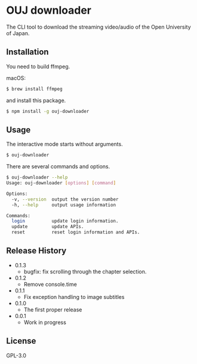 # OUJ downloader
The CLI tool to download the streaming video/audio of the Open University of Japan.


## Installation
You need to build ffmpeg.

macOS:

```bash
$ brew install ffmpeg
```

and install this package.
```bash
$ npm install -g ouj-downloader
```

## Usage
The interactive mode starts without arguments.
```bash
$ ouj-downloader
```
There are several commands and options.
```bash
$ ouj-downloader --help
Usage: ouj-downloader [options] [command]

Options:
  -v, --version  output the version number
  -h, --help     output usage information

Commands:
  login          update login information.
  update         update APIs.
  reset          reset login information and APIs.
```

## Release History
- 0.1.3
  - bugfix: fix scrolling through the chapter selection.
- 0.1.2
  - Remove console.time
- 0.1.1
  - Fix exception handling to image subtitles
- 0.1.0
  - The first proper release
- 0.0.1
  - Work in progress

## License
GPL-3.0

